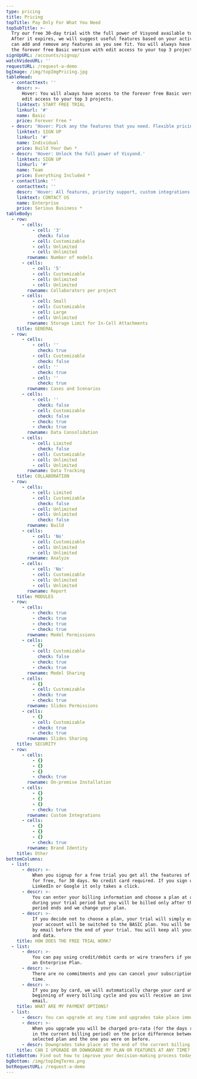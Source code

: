 ```yaml
---
type: pricing
title: Pricing
topTitle: Pay Only For What You Need
topSubTitle: >-
  Try our free 30-day trial with the full power of Visyond available to you.
  After it expires, we will suggest useful features based on your activity. You
  can add and remove any features as you see fit. You will always have access to
  the forever free Basic version with edit access to your top 3 projects.
signUpURL: /accounts/signup/
watchVideoURL: ''
requestURL: /request-a-demo
bgImage: /img/topImgPricing.jpg
tableHead:
  - contacttext: ''
    descr: >-
      Hover: You will always have access to the forever free Basic version with
      edit access to your top 3 projects.
    linktext: START FREE TRIAL
    linkurl: '#'
    name: Basic
    price: Forever Free *
  - descr: 'Hover: Pick any the features that you need. Flexible pricing.'
    linktext: SIGN UP
    linkurl: '#'
    name: Individual
    price: Build Your Own *
  - descr: 'Hover: Unlock the full power of Visyond.'
    linktext: SIGN UP
    linkurl: '#'
    name: Team
    price: Everything Included *
  - contactlink: ''
    contacttext: ''
    descr: 'Hover: All features, priority support, custom integrations and more!'
    linktext: CONTACT US
    name: Enterprise
    price: Serious Business *
tableBody:
  - row:
      - cells:
          - cell: '3'
            check: false
          - cell: Customizable
          - cell: Unlimited
          - cell: Unlimited
        rowname: Number of models
      - cells:
          - cell: '5'
          - cell: Customizable
          - cell: Unlimited
          - cell: Unlimited
        rowname: Collaborators per project
      - cells:
          - cell: Small
          - cell: Customizable
          - cell: Large
          - cell: Unlimited
        rowname: Storage Limit for In-Cell Attachments
    title: GENERAL
  - row:
      - cells:
          - cell: ''
            check: true
          - cell: Customizable
            check: false
          - cell: ''
            check: true
          - cell: ''
            check: true
        rowname: Cases and Scenarios
      - cells:
          - cell: ''
            check: false
          - cell: Customizable
            check: false
          - check: true
          - check: true
        rowname: Data Consolidation
      - cells:
          - cell: Limited
            check: false
          - cell: Customizable
          - cell: Unlimited
          - cell: Unlimited
        rowname: Data Tracking
    title: COLLABORATION
  - row:
      - cells:
          - cell: Limited
          - cell: Customizable
            check: false
          - cell: Unlimited
          - cell: Unlimited
            check: false
        rowname: Build
      - cells:
          - cell: 'No'
          - cell: Customizable
          - cell: Unlimited
          - cell: Unlimited
        rowname: Analyze
      - cells:
          - cell: 'No'
          - cell: Customizable
          - cell: Unlimited
          - cell: Unlimited
        rowname: Report
    title: MODULES
  - row:
      - cells:
          - check: true
          - check: true
          - check: true
          - check: true
        rowname: Model Permissions
      - cells:
          - {}
          - cell: Customizable
            check: false
          - check: true
          - check: true
        rowname: Model Sharing
      - cells:
          - {}
          - cell: Customizable
          - check: true
          - check: true
        rowname: Slides Permissions
      - cells:
          - {}
          - cell: Customizable
          - check: true
          - check: true
        rowname: Slides Sharing
    title: SECURITY
  - row:
      - cells:
          - {}
          - {}
          - {}
          - check: true
        rowname: On-premise Installation
      - cells:
          - {}
          - {}
          - {}
          - check: true
        rowname: Custom Integrations
      - cells:
          - {}
          - {}
          - {}
          - check: true
        rowname: Brand Identity
    title: Other
bottomColumns:
  - list:
      - descr: >-
          When you signup for a free trial you get all the features of Visyond,
          for free, for 30 days. No credit card required. If you sign up with
          LinkedIn or Google it only takes a click.
      - descr: >-
          You can enter your billing information and choose a plan at any time
          during your trial period but you will be billed only after the trial
          period ends and we change your plan.
      - descr: >-
          If you decide not to choose a plan, your trial will simply expire and
          your account will be switched to the BASIC plan. You will be notified
          by email before the end of your trial. You will keep all your projects
          and data.
    title: HOW DOES THE FREE TRIAL WORK?
  - list:
      - descr: >-
          You can pay using credit/debit cards or wire transfers if you purchase
          an Enterprise Plan.
      - descr: >-
          There are no commitments and you can cancel your subscription at any
          time.
      - descr: >-
          If you pay by card, we will automatically charge your card at the
          beginning of every billing cycle and you will receive an invoice by
          email.
    title: WHAT ARE MY PAYMENT OPTIONS?
  - list:
      - descr: You can upgrade at any time and upgrades take place immediately.
      - descr: >-
          When you upgrade you will be charged pro-rata (for the days remaining
          in the current billing period) on the price difference between the new
          selected plan and the one you were on before.
      - descr: Downgrades take place at the end of the current billing cycle.
    title: CAN I UPGRADE OR DOWNGRADE MY PLAN OR FEATURES AT ANY TIME?
titleBottom: Find out how to improve your decision-making process today
bgBottom: /img/topImgTerms.png
botRequestURL: /request-a-demo
---
```


